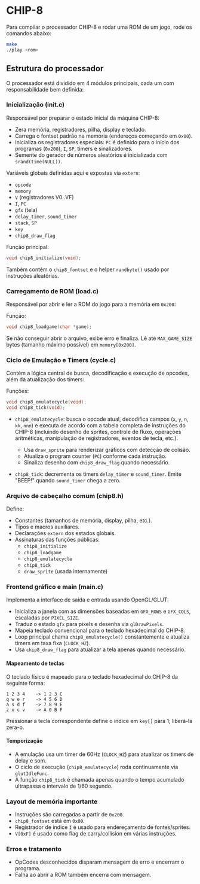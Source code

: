# CHIP-8

Para compilar o processador CHIP-8 e rodar uma ROM de um jogo, rode os comandos abaixo:

```sh
make
./play <rom>
```

## Estrutura do processador

O processador está dividido em 4 módulos principais, cada um com responsabilidade bem definida:

### Inicialização (init.c)

Responsável por preparar o estado inicial da máquina CHIP-8:

- Zera memória, registradores, pilha, display e teclado.
- Carrega o fontset padrão na memória (endereços começando em `0x00`).
- Inicializa os registradores especiais: `PC` é definido para o início dos programas (`0x200`), `I`, `SP`, timers e sinalizadores.
- Semente do gerador de números aleatórios é inicializada com `srand(time(NULL))`.

Variáveis globais definidas aqui e expostas via `extern`:
- `opcode`
- `memory`
- `V` (registradores V0..VF)
- `I`, `PC`
- `gfx` (tela)
- `delay_timer`, `sound_timer`
- `stack`, `SP`
- `key`
- `chip8_draw_flag`

Função principal:
```c
void chip8_initialize(void);
```

Também contém o `chip8_fontset` e o helper `randbyte()` usado por instruções aleatórias.

### Carregamento de ROM (load.c)

Responsável por abrir e ler a ROM do jogo para a memória em `0x200`:

Função:
```c
void chip8_loadgame(char *game);
```

Se não conseguir abrir o arquivo, exibe erro e finaliza. Lê até `MAX_GAME_SIZE` bytes (tamanho máximo possível) em `memory[0x200]`.

### Ciclo de Emulação e Timers (cycle.c)

Contém a lógica central de busca, decodificação e execução de opcodes, além da atualização dos timers:

Funções:
```c
void chip8_emulatecycle(void);
void chip8_tick(void);
```

- `chip8_emulatecycle`: busca o opcode atual, decodifica campos (`x`, `y`, `n`, `kk`, `nnn`) e executa de acordo com a tabela completa de instruções do CHIP-8 (incluindo desenho de sprites, controle de fluxo, operações aritméticas, manipulação de registradores, eventos de tecla, etc.).
  - Usa `draw_sprite` para renderizar gráficos com detecção de colisão.
  - Atualiza o program counter (`PC`) conforme cada instrução.
  - Sinaliza desenho com `chip8_draw_flag` quando necessário.

- `chip8_tick`: decrementa os timers `delay_timer` e `sound_timer`. Emite "BEEP!" quando `sound_timer` chega a zero.

### Arquivo de cabeçalho comum (chip8.h)

Define:
- Constantes (tamanhos de memória, display, pilha, etc.).
- Tipos e macros auxiliares.
- Declarações `extern` dos estados globais.
- Assinaturas das funções públicas:
  - `chip8_initialize`
  - `chip8_loadgame`
  - `chip8_emulatecycle`
  - `chip8_tick`
  - `draw_sprite` (usada internamente)

### Frontend gráfico e main (main.c)

Implementa a interface de saída e entrada usando OpenGL/GLUT:

- Inicializa a janela com as dimensões baseadas em `GFX_ROWS` e `GFX_COLS`, escaladas por `PIXEL_SIZE`.
- Traduz o estado `gfx` para pixels e desenha via `glDrawPixels`.
- Mapeia teclado convencional para o teclado hexadecimal do CHIP-8.
- Loop principal chama `chip8_emulatecycle()` constantemente e atualiza timers em taxa fixa (`CLOCK_HZ`).
- Usa `chip8_draw_flag` para atualizar a tela apenas quando necessário.

#### Mapeamento de teclas

O teclado físico é mapeado para o teclado hexadecimal do CHIP-8 da seguinte forma:

```
1 2 3 4    -> 1 2 3 C
q w e r    -> 4 5 6 D
a s d f    -> 7 8 9 E
z x c v    -> A 0 B F
```

Pressionar a tecla correspondente define o índice em `key[]` para 1; liberá-la zera-o.

#### Temporização

- A emulação usa um timer de 60Hz (`CLOCK_HZ`) para atualizar os timers de delay e som.
- O ciclo de execução (`chip8_emulatecycle`) roda continuamente via `glutIdleFunc`.
- A função `chip8_tick` é chamada apenas quando o tempo acumulado ultrapassa o intervalo de 1/60 segundo.



### Layout de memória importante

- Instruções são carregadas a partir de `0x200`.
- `chip8_fontset` está em `0x00`.
- Registrador de índice `I` é usado para endereçamento de fontes/sprites.
- `V[0xF]` é usado como flag de carry/collision em várias instruções.

### Erros e tratamento

- OpCodes desconhecidos disparam mensagem de erro e encerram o programa.
- Falha ao abrir a ROM também encerra com mensagem.

